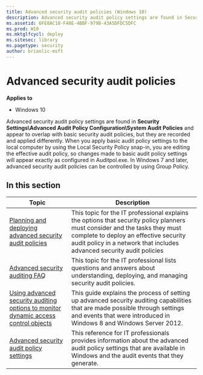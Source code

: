 ```yaml
---
title: Advanced security audit policies (Windows 10)
description: Advanced security audit policy settings are found in Security Settings\\Advanced Audit Policy Configuration\\System Audit Policies and appear to overlap with basic security audit policies, but they are recorded and applied differently.
ms.assetid: 6FE8AC10-F48E-4BBF-979B-43A5DFDC5DFC
ms.prod: W10
ms.mktglfcycl: deploy
ms.sitesec: library
ms.pagetype: security
author: brianlic-msft
---
```


# Advanced security audit policies

**Applies to**
-   Windows 10

Advanced security audit policy settings are found in **Security Settings\\Advanced Audit Policy Configuration\\System Audit Policies** and appear to overlap with basic security audit policies, but they are recorded and applied differently.
When you apply basic audit policy settings to the local computer by using the Local Security Policy snap-in, you are editing the effective audit policy, so changes made to basic audit policy settings will appear exactly as configured in Auditpol.exe. In Windows 7 and later, advanced security audit policies can be controlled by using Group Policy.

## In this section

| Topic | Description |
| - | - |
| [Planning and deploying advanced security audit policies](planning-and-deploying-advanced-security-audit-policies.md) | This topic for the IT professional explains the options that security policy planners must consider and the tasks they must complete to deploy an effective security audit policy in a network that includes advanced security audit policies |
| [Advanced security auditing FAQ](advanced-security-auditing-faq.md) | This topic for the IT professional lists questions and answers about understanding, deploying, and managing security audit policies.
| [Using advanced security auditing options to monitor dynamic access control objects](using-advanced-security-auditing-options-to-monitor-dynamic-access-control-objects.md) | This guide explains the process of setting up advanced security auditing capabilities that are made possible through settings and events that were introduced in Windows 8 and Windows Server 2012.
| [Advanced security audit policy settings](advanced-security-audit-policy-settings.md) | This reference for IT professionals provides information about the advanced audit policy settings that are available in Windows and the audit events that they generate.
